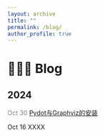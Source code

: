 ```yaml
---
layout: archive
title: ""
permalink: /blog/
author_profile: true
---
```


🧑🏻‍💻 Blog
======

## 2024
<font color="grey">Oct 30</font>   [Pydot与Graphviz的安装](./blogs/Pydot_Graphviz.md) 

Oct 16 XXXX
